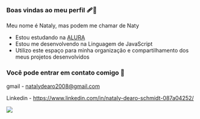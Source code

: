 ### Boas vindas ao meu perfil 🩹🖤

Meu nome é Nataly, mas podem me chamar de Naty

- Estou estudando na [ALURA](https://www.alura.com.br)
- Estou me desenvolvendo na Linguagem de JavaScript
- Utilizo este espaço para minha organização e compartilhamento dos meus projetos desenvolvidos

### Você pode entrar em contato comigo 📧

gmail - natalydearo2008@gmail.com

Linkedin - https://www.linkedin.com/in/nataly-dearo-schmidt-087a04252/

![](https://media.tenor.com/i1tN3J_smWUAAAAi/aesthetic.gif)
